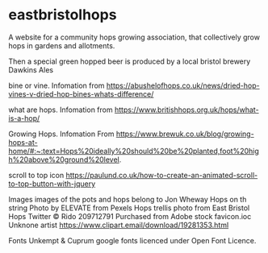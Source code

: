 # eastbristolhops
A website for a community hops growing association, that collectively grow hops in gardens and allotments.

Then a special green hopped beer is produced by a local bristol brewery Dawkins Ales

bine or vine.
Infomation from https://abushelofhops.co.uk/news/dried-hop-vines-v-dried-hop-bines-whats-difference/

what are hops.
Infomation from https://www.britishhops.org.uk/hops/what-is-a-hop/

Growing Hops.
Infomation From https://www.brewuk.co.uk/blog/growing-hops-at-home/#:~:text=Hops%20ideally%20should%20be%20planted,foot%20high%20above%20ground%20level.

scroll to top icon
https://paulund.co.uk/how-to-create-an-animated-scroll-to-top-button-with-jquery

Images 
images of the pots and hops belong to Jon Wheway
Hops on th string Photo by ELEVATE from Pexels
Hops trellis photo from East Bristol Hops Twitter 
© Rido 209712791 Purchased from Adobe stock
favicon.ioc Unknone artist https://www.clipart.email/download/19281353.html

Fonts
Unkempt & Cuprum google fonts licenced under Open Font Licence.